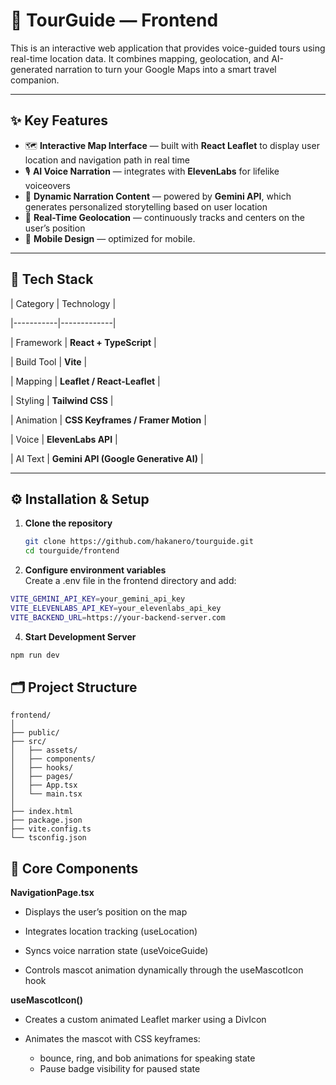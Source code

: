 # 🦉 TourGuide — Frontend

This is an interactive web application that provides voice-guided tours using real-time location data. It combines mapping, geolocation, and AI-generated narration to turn your Google Maps into a smart travel companion.

---

## ✨ Key Features

- 🗺️ **Interactive Map Interface** — built with **React Leaflet** to display user location and navigation path in real time  
- 🎙️ **AI Voice Narration** — integrates with **ElevenLabs** for lifelike voiceovers  
- 🤖 **Dynamic Narration Content** — powered by **Gemini API**, which generates personalized storytelling based on user location  
- 📍 **Real-Time Geolocation** — continuously tracks and centers on the user’s position  
- 📱 **Mobile Design** — optimized for mobile.                    
  

---

## 🧰 Tech Stack

| Category | Technology |

|-----------|-------------|

| Framework | **React + TypeScript** |

| Build Tool | **Vite** |

| Mapping | **Leaflet / React-Leaflet** |

| Styling | **Tailwind CSS** |

| Animation | **CSS Keyframes / Framer Motion** |

| Voice | **ElevenLabs API** |

| AI Text | **Gemini API (Google Generative AI)** |

---

## ⚙️ Installation & Setup

1. **Clone the repository**
   ```bash
   git clone https://github.com/hakanero/tourguide.git
   cd tourguide/frontend
   ```
2. **Configure environment variables**                    
  Create a .env file in the frontend directory and add:
  ```bash
  VITE_GEMINI_API_KEY=your_gemini_api_key
  VITE_ELEVENLABS_API_KEY=your_elevenlabs_api_key
  VITE_BACKEND_URL=https://your-backend-server.com
  ```
4. **Start Development Server**
```bash
npm run dev
```

## 🗂️ Project Structure

```
frontend/
│
├── public/
├── src/
│   ├── assets/
│   ├── components/
│   ├── hooks/
│   ├── pages/
│   ├── App.tsx
│   └── main.tsx
│
├── index.html
├── package.json
├── vite.config.ts
└── tsconfig.json
```

## 🧩 Core Components
**NavigationPage.tsx**

* Displays the user’s position on the map

* Integrates location tracking (useLocation)

* Syncs voice narration state (useVoiceGuide)

* Controls mascot animation dynamically through the useMascotIcon hook

**useMascotIcon()**

* Creates a custom animated Leaflet marker using a DivIcon

* Animates the mascot with CSS keyframes:
  * bounce, ring, and bob animations for speaking state
  * Pause badge visibility for paused state
  


